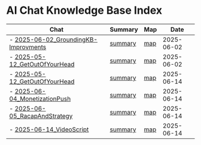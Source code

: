 # AI Chat Knowledge Base Index

| Chat | Summary | Map | Date |
|---|---|---|---|
- [2025-06-02_GroundingKB-Improvments](misc/2025-06-02_GroundingKB-Improvments.cht) | [summary](misc/2025-06-02_GroundingKB-Improvments.md) | [map](misc/2025-06-02_GroundingKB-Improvments.map) | 2025-06-02
- [2025-05-12_GetOutOfYourHead](misc/2025-05-12_GetOutOfYourHead.cht) | [summary](misc/2025-05-12_GetOutOfYourHead.md) | [map](misc/2025-05-12_GetOutOfYourHead.map) | 2025-06-02
- [2025-05-12_GetOutOfYourHead](NewChats/2025-05-12_GetOutOfYourHead.cht) | [summary]() | [map]() | 2025-06-14
- [2025-06-04_MonetizationPush](NewChats/2025-06-04_MonetizationPush.cht) | [summary]() | [map]() | 2025-06-14
- [2025-06-05_RacapAndStrategy](NewChats/2025-06-05_RacapAndStrategy.cht) | [summary]() | [map]() | 2025-06-14
- [2025-06-14_VideoScript](NewChats/2025-06-14_VideoScript.cht) | [summary]() | [map]() | 2025-06-14
